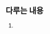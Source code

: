 ## 다루는 내용
1. <script> 요소 사용
2. 인라인 스크립트와 외부 스크립트의 비교
3. 문서 모드가 자바스크립트에 미치는 영향
4. 자바스크립트가 비활성화된 상황에 대한 대비
  
    
### 1. <Script> 요소
여섯가지의 속성이 있다.
  
1. async
    - 비동기 옵션으로 스크립트를 받지만, 페이지 로딩은 방해하지 않음. `외부 스크립트를 불러올 때만 유효`
2. charset
    - 코드의 문자셋 지정 (자주 사용X)
3. defer
    - 문서의 콘텐츠를 완전히 표시할 때까지 스크립트 실행을 지연해도 OK, `외부 스크립트를 불러올 때만 유효`
4. language
    - Deprecated
5. src
    - 외부 파일 위치 지정
    - ```javascript
      <script src="example.js"></script>
      ```
6. type
    - language 대체, 콘텐츠 타입([마임 타입](https://developer.mozilla.org/ko/docs/Web/HTTP/Basics_of_HTTP/MIME_types)) 지정
    - application/javascript, text/javascript(생략가능, default값)
    - ```javascript
        <script type="text/javascript">
        function blah() {}
        ```  
          
* 코드를 가져온 방법과 관계 없이 코드는 위에서 아래로 순차적으로 해석되며, 예외는 defer 과 async 속성이 있을 때 뿐이다.  
    
    > 자바스크립트 파일은 보통 *.js 라는 확장자를 붙이지만, 브라우저는 js 파일을 불러올 때 확장자를 확인하지 않기 때문에 필수는 아니다.  
    > 하지만 서버에서 종종 파일 확장자를 기준으로 응답에 쓸 마임 타입을 결정하는 경우도 있으므로 염두해 둬야 함  
  
* __`<script> 와 </script> 사이에 스크립트 코드가 있고 src 속성을 사용하고 있다면 인라인 코드는 무시됨`__  

* 일반적으로 자바스크립트 코드를 모두 <body> 요소 안에 페이지 콘텐츠 마지막에 쓰는데, 자바스크립트 파일을 전부 <head> 요소에서 불러온다면  
전부 받고, 파싱하고, 해석이 끝날 때까지 페이지 랜더링이 멈추기 때문임 (페이지 렌더링이 지연되면 흰 화면만 보임)
```html
    <html>
      <head>
        <title> title <title>
      </head>
      <body>
        <!-- contents -->
        <script type="text/javascript" src="example1.js"></script>
      </body>
    </html>
```  
  
* defer 속성을 설정하면 해당 요소를 만나는 즉시 코드를 내려받지만 실행은 지연한다.  
외부 스크립트를 불러올 때만 유효하며, 인라인 스크립트의 defer 속성은 무시한다.  
  
* async 속성은 defer 와 같이 외부스크립트에만 적용된다는 점은 비슷하나, 스크립트가 순차적으로 실행된다는 보장이 없다.  
비동기는 페이지의 load 이벤트 전에는 실행되지만, DOM ContentLoaded 이벤트보다 반드시 앞선다는 보장이 없으므로 (비동기니까) DOM 을 조작하는 스크립트는 async 으로 불러오지 않는 편이 좋음  
---
### 2.인라인 코드와 외부 파일
* 가능한 자바스크립트는 외부 파일로 분리하는게 좋음
    1. 괸리 용이
    2. 캐싱되어 빠른 로딩속도
---  
### 3.문서 모드
* 퀵스모드
* 표준모드
---
### 4.<nonscript> 요소
* 브라우저가 스크립트 미지원
```html
  <html>
    <head>
      <title> title </title>
      <script type="text/javascript" src="example.js"></script>
    </head>
    <body>
      <noscript>
        <a>not support</a>
      </noscript>
    </body>
  </html>
```
---  

##### 생각해볼 점
- script 옵션에 대해서 알게되었다. 이전에는 src와 type 밖에 몰랐는데, async 와 defer 에 대해서 알게되었다.  
async 는 자바에서도 익숙하므로 비동기라 생각하면 되겠고, defer 는 promise 에 나오는 deferred 와 관련이 있으려나? (추후 공부하면서 알아보는 걸로)  
또한 type 의 text/javscript는 기본값이라 적지 않아도 된다는 사실은 깨알팁
- async 와 defer 는 상당히 헷갈리는 개념(?) 인 것 같다. 둘 다 외부스크립트를 불러올 때만 유효하며, 당장 실행하지 않는다.  
실제로 책의 내용을 보면 async 와 defer 는 async 가 `실행순서를 보장하지 않는다` 라는 차이점을 들어 설명하는데  
defer 쪽의 설명을 보면 `하지만 현실에서는 defer 속성으로 지연시킨 스크립트가 항상 순서대로 실행되지는 않으며...` 라고 하는데...?
- xhtml 에 대한 내용은 그냥 읽어보고 지나갔는데, 많은 브라우저가 아직은 비호환이라는 말과 실제로도 많이 본 적이 없기에...?
